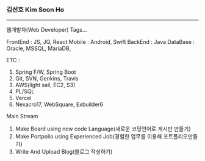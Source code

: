 ### 김선호 Kim Seon Ho
---
웹개발자(Web Developer)
Tags...

FrontEnd : JS, JQ, React
Mobile : Android, Swift 
BackEnd : Java
DataBase : Oracle, MSSQL, MariaDB, 

ETC : 
1. Spring F/W, Spring Boot
2. Git, SVN, Genkins, Travis
3. AWS(light sail, EC2, S3)
4. PL/SQL
5. Vercel
6. Nexacro17, WebSquare, Exbuilder6

Main Stream
1. Make Board using new code Language(새로운 코딩언어로 게시판 만들기)
2. Make Portpolio using Experienced Job(경험한 업무를 이용해 포트폴리오만들기)
3. Write And Upload Blog(블로그 작성하기)


<!--
**sleepygloa/sleepygloa** is a ✨ _special_ ✨ repository because its `README.md` (this file) appears on your GitHub profile.

Here are some ideas to get you started:

- 🔭 I’m currently working on ...
- 🌱 I’m currently learning ...
- 👯 I’m looking to collaborate on ...
- 🤔 I’m looking for help with ...
- 💬 Ask me about ...
- 📫 How to reach me: ...
- 😄 Pronouns: ...
- ⚡ Fun fact: ...
-->
